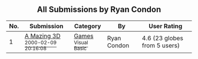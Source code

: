 ﻿<div align="center">

## All Submissions by Ryan Condon

</div>

No.  | Submission | Category | By   | User Rating
---- | ---------- | -------- | ---- | -----------
1 | [A Mazing 3D<br /><sup>2000-02-09 20:16:08</sup>](https://github.com/Planet-Source-Code/ryan-condon-a-mazing-3d__1-5954) | [Games<br /><sup>Visual Basic</sup>](../ByCategory/games__1-38.md) | Ryan Condon | 4.6 (23 globes from 5 users)
